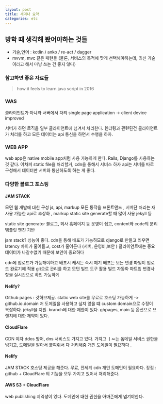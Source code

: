 ```yaml
---
layout: post
title: 세미나 요약
categories: etc
---
```


## 방학 때 생각해 봤어야하는 것들
 - 기술,언어 :  kotlin / anko / re-act / dagger
 - mvvm, mvc 같은 패턴들
(물론, 서비스의 목적에 맞게 선택해야하는데, 최신 기술이라고 해서 마냥 쓰는 건 좋지 않다)

### 참고하면 좋은 자료들
>  how it feels to learn java script in 2016

### WAS
클라이언트가 아니라 서버에서 처리
single page application -> client device improved

서버가 하던 로직을 일부 클라이언트에 넘겨서 처리한다.
렌더링과 관련된건 클라이언트가 처리를 하고
모든 데이터는 api 통신을 하면서 수행을 하자.

### WEB APP
web app은 native mobile app처럼 사용 가능하게 한다.
Rails, Django를 사용하는 것 같다.
어차피 static file을 처리할거, cdn을 통해서 서비스 하자
api는 서버를 따로 구성해서 데이터만 서버와 통신하도록 하는 게 좋다.


### 다양한 블로그 포스팅
#### JAM STACK
모던 웹 개발에 대한 구성
js, api, markup
모든 동작을 프론트앤드 , 서버단 처리는 재사용 가능한 api로 추상화 , markup static site generate할 때 많이 사용
jekyll 등

static site generator 블로그, 회사 홈페이지 등
운영이 쉽고, content와 code의 분리
탬플릿 엔진 기반

jam stack? 성능이 좋다. cdn을 통해 배포가 가능하므로
django로  만들고 띄우면 latency 차이가 줄어들고, cost가 줄어든다 (서버, 운영비,보안 )
클라이언트에는 중요데이터가 나갈수없기 때문에 보안이 중요하다

cdn에 업로드가 가능해야하고
배포시 캐시는 즉시 폐기
배포는 모든 변경 파일이 업로드 완료기에 적용
git으로 관리를 하고
모던 빌드 도구 활용
빌드 자동화 마트업 변경사항을 실시간으로 확인 가능하게

#### Nelify?
Github pages : 깃허브제공. static web site를 무료로 호스팅 가능하게 -> github.io.domain
저 도메일을 사용하고 싶지 않을 떄 custom domain으로 수정이 복잡하다.
jekyll을 지원.
branch에 대한 제한이 있다.
ghpages, main 등 옵션으로 브랜치에 대한 제약이 있다.

#### CloudFlare
CDN 이자 ddos 방어, dns 서비스도 가지고 있다.
가지고 ㅣㅆ는 돔메일 서비스 권한을 넘기고, 도메일을 알아서 붙여줘서 다 처리해줌
개인 도메일이 필요하다 .

#### Nelify
JAM STACK 호스팅 제공을 해준다. 무료, 전세계 cdn
개인 도메인이 필요하다.
장점 : github + CloudFlare 의 기능을 모두 가지고 있어서 처리해준다.

#### AWS S3 + CloudFlare
web publishing 지역성이 있다.
도메인에 대한 권한을 아마존에게 넘겨야한다.
